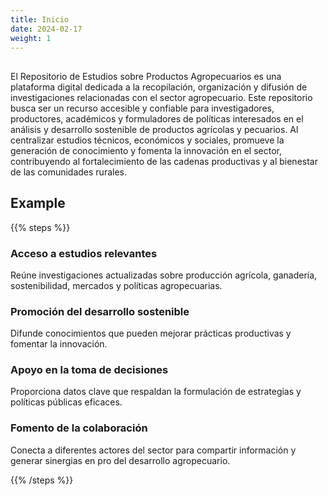 ```yaml
---
title: Inicio
date: 2024-02-17
weight: 1
---
```


## 

El Repositorio de Estudios sobre Productos Agropecuarios es una plataforma digital dedicada a la recopilación, organización y difusión de investigaciones relacionadas con el sector agropecuario. Este repositorio busca ser un recurso accesible y confiable para investigadores, productores, académicos y formuladores de políticas interesados en el análisis y desarrollo sostenible de productos agrícolas y pecuarios. Al centralizar estudios técnicos, económicos y sociales, promueve la generación de conocimiento y fomenta la innovación en el sector, contribuyendo al fortalecimiento de las cadenas productivas y al bienestar de las comunidades rurales.


## Example

{{% steps %}}

### Acceso a estudios relevantes

Reúne investigaciones actualizadas sobre producción agrícola, ganadería, sostenibilidad, mercados y políticas agropecuarias.

### Promoción del desarrollo sostenible

Difunde conocimientos que pueden mejorar prácticas productivas y fomentar la innovación.

### Apoyo en la toma de decisiones

Proporciona datos clave que respaldan la formulación de estrategias y políticas públicas eficaces.

### Fomento de la colaboración

Conecta a diferentes actores del sector para compartir información y generar sinergias en pro del desarrollo agropecuario.

{{% /steps %}}



